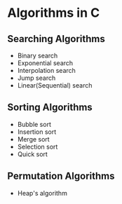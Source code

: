 # Algorithms in C

## Searching Algorithms
- Binary search
- Exponential search
- Interpolation search
- Jump search
- Linear(Sequential) search

## Sorting Algorithms
- Bubble sort
- Insertion sort
- Merge sort
- Selection sort
- Quick sort

## Permutation Algorithms
- Heap's algorithm
